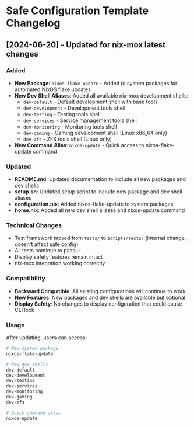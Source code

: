 # Safe Configuration Template Changelog

## [2024-06-20] - Updated for nix-mox latest changes

### Added

- **New Package**: `nixos-flake-update` - Added to system packages for automated NixOS flake updates
- **New Dev Shell Aliases**: Added all available nix-mox development shells:
  - `dev-default` - Default development shell with base tools
  - `dev-development` - Development tools shell
  - `dev-testing` - Testing tools shell
  - `dev-services` - Service management tools shell
  - `dev-monitoring` - Monitoring tools shell
  - `dev-gaming` - Gaming development shell (Linux x86_64 only)
  - `dev-zfs` - ZFS tools shell (Linux only)
- **New Command Alias**: `nixos-update` - Quick access to nixos-flake-update command

### Updated

- **README.md**: Updated documentation to include all new packages and dev shells
- **setup.sh**: Updated setup script to include new package and dev shell aliases
- **configuration.nix**: Added nixos-flake-update to system packages
- **home.nix**: Added all new dev shell aliases and nixos-update command

### Technical Changes

- Test framework moved from `tests/` to `scripts/tests/` (internal change, doesn't affect safe config)
- All tests continue to pass ✅
- Display safety features remain intact
- nix-mox integration working correctly

### Compatibility

- **Backward Compatible**: All existing configurations will continue to work
- **New Features**: New packages and dev shells are available but optional
- **Display Safety**: No changes to display configuration that could cause CLI lock

### Usage

After updating, users can access:

```bash
# New system package
nixos-flake-update

# New dev shells
dev-default
dev-development
dev-testing
dev-services
dev-monitoring
dev-gaming
dev-zfs

# Quick command alias
nixos-update
```
